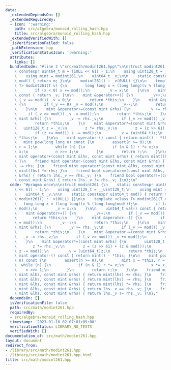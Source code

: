 ```yaml
---
data:
  _extendedDependsOn: []
  _extendedRequiredBy:
  - icon: ':warning:'
    path: src/algebra/monoid_rolling_hash.hpp
    title: src/algebra/monoid_rolling_hash.hpp
  _extendedVerifiedWith: []
  _isVerificationFailed: false
  _pathExtension: hpp
  _verificationStatusIcon: ':warning:'
  attributes:
    links: []
  bundledCode: "#line 2 \"src/math/modint261.hpp\"\n\nstruct modint261 {\n    static\
    \ constexpr uint64_t m = (1ULL << 61) - 1;\n    using uint128_t = __uint128_t;\n\
    \    using mint = modint261;\n    uint64_t _v;\n\n    static constexpr uint64_t\
    \ mod() { return m; }\n\n    modint261() : _v(0ULL) {}\n\n    template <class\
    \ T> modint261(T v) {\n        long long x = (long long)(v % (long long)mod());\n\
    \        if (x < 0) x += mod();\n        _v = x;\n    }\n\n    uint64_t val()\
    \ const { return _v; }\n\n    mint &operator++() {\n        _v++;\n        if\
    \ (_v == mod()) _v = 0;\n        return *this;\n    }\n    mint &operator--()\
    \ {\n        if (_v == 0) _v = mod();\n        _v--;\n        return *this;\n\
    \    }\n\n    mint &operator+=(const mint &rhs) {\n        _v += rhs._v;\n   \
    \     if (_v >= mod()) _v -= mod();\n        return *this;\n    }\n    mint &operator-=(const\
    \ mint &rhs) {\n        _v -= rhs._v;\n        if (_v >= mod()) _v += mod();\n\
    \        return *this;\n    }\n    mint &operator*=(const mint &rhs) {\n     \
    \   uint128_t z = _v;\n        z *= rhs._v;\n        z = (z >> 61) + (z & mod());\n\
    \        if (z >= mod()) z -= mod();\n        _v = (uint64_t)z;\n        return\
    \ *this;\n    }\n\n    mint operator-() const { return mint() - *this; }\n\n \
    \   mint pow(long long n) const {\n        assert(n >= 0);\n        mint x = *this,\
    \ r = 1;\n        while (n) {\n            if (n & 1) r *= x;\n            x *=\
    \ x;\n            n >>= 1;\n        }\n        return r;\n    }\n\n    friend\
    \ mint operator+(const mint &lhs, const mint &rhs) { return mint(lhs) += rhs;\
    \ }\n    friend mint operator-(const mint &lhs, const mint &rhs) { return mint(lhs)\
    \ -= rhs; }\n    friend mint operator*(const mint &lhs, const mint &rhs) { return\
    \ mint(lhs) *= rhs; }\n    friend bool operator==(const mint &lhs, const mint\
    \ &rhs) { return lhs._v == rhs._v; }\n    friend bool operator!=(const mint &lhs,\
    \ const mint &rhs) { return lhs._v != rhs._v; }\n};\n"
  code: "#pragma once\n\nstruct modint261 {\n    static constexpr uint64_t m = (1ULL\
    \ << 61) - 1;\n    using uint128_t = __uint128_t;\n    using mint = modint261;\n\
    \    uint64_t _v;\n\n    static constexpr uint64_t mod() { return m; }\n\n   \
    \ modint261() : _v(0ULL) {}\n\n    template <class T> modint261(T v) {\n     \
    \   long long x = (long long)(v % (long long)mod());\n        if (x < 0) x +=\
    \ mod();\n        _v = x;\n    }\n\n    uint64_t val() const { return _v; }\n\n\
    \    mint &operator++() {\n        _v++;\n        if (_v == mod()) _v = 0;\n \
    \       return *this;\n    }\n    mint &operator--() {\n        if (_v == 0) _v\
    \ = mod();\n        _v--;\n        return *this;\n    }\n\n    mint &operator+=(const\
    \ mint &rhs) {\n        _v += rhs._v;\n        if (_v >= mod()) _v -= mod();\n\
    \        return *this;\n    }\n    mint &operator-=(const mint &rhs) {\n     \
    \   _v -= rhs._v;\n        if (_v >= mod()) _v += mod();\n        return *this;\n\
    \    }\n    mint &operator*=(const mint &rhs) {\n        uint128_t z = _v;\n \
    \       z *= rhs._v;\n        z = (z >> 61) + (z & mod());\n        if (z >= mod())\
    \ z -= mod();\n        _v = (uint64_t)z;\n        return *this;\n    }\n\n   \
    \ mint operator-() const { return mint() - *this; }\n\n    mint pow(long long\
    \ n) const {\n        assert(n >= 0);\n        mint x = *this, r = 1;\n      \
    \  while (n) {\n            if (n & 1) r *= x;\n            x *= x;\n        \
    \    n >>= 1;\n        }\n        return r;\n    }\n\n    friend mint operator+(const\
    \ mint &lhs, const mint &rhs) { return mint(lhs) += rhs; }\n    friend mint operator-(const\
    \ mint &lhs, const mint &rhs) { return mint(lhs) -= rhs; }\n    friend mint operator*(const\
    \ mint &lhs, const mint &rhs) { return mint(lhs) *= rhs; }\n    friend bool operator==(const\
    \ mint &lhs, const mint &rhs) { return lhs._v == rhs._v; }\n    friend bool operator!=(const\
    \ mint &lhs, const mint &rhs) { return lhs._v != rhs._v; }\n};"
  dependsOn: []
  isVerificationFile: false
  path: src/math/modint261.hpp
  requiredBy:
  - src/algebra/monoid_rolling_hash.hpp
  timestamp: '2023-01-16 02:07:01+09:00'
  verificationStatus: LIBRARY_NO_TESTS
  verifiedWith: []
documentation_of: src/math/modint261.hpp
layout: document
redirect_from:
- /library/src/math/modint261.hpp
- /library/src/math/modint261.hpp.html
title: src/math/modint261.hpp
---
```

